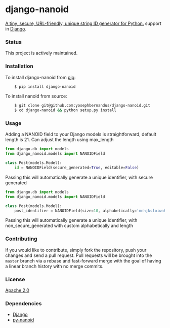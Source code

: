 # django-nanoid

[A tiny, secure, URL-friendly, unique string ID generator for Python.](https://github.com/puyuan/py-nanoid) support in [Django](https://www.djangoproject.com/).

### Status

This project is actively maintained.

### Installation

To install django-nanoid from [pip](https://pypi.python.org/pypi/pip):
```bash
    $ pip install django-nanoid
```

To install nanoid from source:
```bash
    $ git clone git@github.com:yosephbernandus/django-nanoid.git
    $ cd django-nanoid && python setup.py install
```

### Usage

Adding a NANOID field to your Django models is straightforward, default length is 21. Can adjust the length using max_length

```python
from django.db import models
from django_nanoid.models import NANOIDField

class Post(models.Model):
    id = NANOIDField(secure_generated=True, editable=False)
```

Passing this will automatically generate a unique identifier, with secure generated

```python
from django.db import models
from django_nanoid.models import NANOIDField

class Post(models.Model):
    post_identifier = NANOIDField(size=10, alphabetically='mnhjksloiwnhA..!@$$$!#', secure_generated=False)
```

Passing this will automatically generate a unique identifier, with non_secure_generated with custom alphabetically and length

### Contributing

If you would like to contribute, simply fork the repository, push your changes and send a pull request.
Pull requests will be brought into the `master` branch via a rebase and fast-forward merge with the goal of having a linear branch history with no merge commits.

### License

[Apache 2.0](LICENSE)

### Dependencies

* [Django](https://github.com/django/django)
* [py-nanoid](https://github.com/puyuan/py-nanoid.git)
